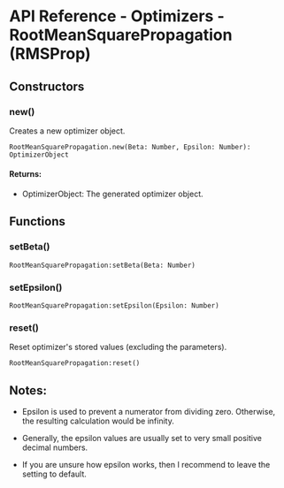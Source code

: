 # API Reference - Optimizers - RootMeanSquarePropagation (RMSProp)

## Constructors

### new()

Creates a new optimizer object.

```
RootMeanSquarePropagation.new(Beta: Number, Epsilon: Number): OptimizerObject
```

#### Returns:

* OptimizerObject: The generated optimizer object.

## Functions

### setBeta()

```
RootMeanSquarePropagation:setBeta(Beta: Number)
```

### setEpsilon()

```
RootMeanSquarePropagation:setEpsilon(Epsilon: Number)
```

### reset()

Reset optimizer's stored values (excluding the parameters).

```
RootMeanSquarePropagation:reset()
```

## Notes:

* Epsilon is used to prevent a numerator from dividing zero. Otherwise, the resulting calculation would be infinity.

* Generally, the epsilon values are usually set to very small positive decimal numbers.

* If you are unsure how epsilon works, then I recommend to leave the setting to default.
